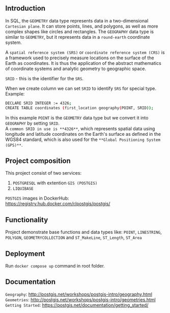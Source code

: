 
## Introduction

In SQL, the `GEOMETRY` data type represents data in a two-dimensional `Cartesian plane`.
It can store points, lines, and polygons, as well as more complex shapes like circles and rectangles. The `GEOGRAPHY` data type is similar to `GEOMETRY`, but it represents data in a `round-earth` coordinate system.

A `spatial reference system (SRS)` or `coordinate reference system (CRS)` is a framework used to precisely measure locations on the surface of the Earth as coordinates. It is thus the application of the abstract mathematics of coordinate systems and analytic geometry to geographic space.

`SRID` - this is the identifier for the `SRS`.

When we create column we can set `SRID` to identify `SRS` for special type.\
Example: 
```sh
DECLARE SRID INTEGER := 4326;
CREATE TABLE coordinates (first_location geography(POINT, SRID));
```
In this example `POINT` is the `GEOMETRY` data type but we convert it into `GEOGRAPHY` by setting `SRID`.\
A `common SRID in use is **4326**`, which represents spatial data using longitude and latitude coordinates on the Earth's surface as defined in the WGS84 standard, which is also used for the `**Global Positioning System (GPS)**`.

## Project composition

This project consist of two services:

1) `POSTGRESQL` with extention `GIS (POSTGIS)`
2) `LIQUIBASE`

`POSTGIS` images in DockerHub: https://registry.hub.docker.com/r/postgis/postgis/

## Functionality

Project demonstrate base functions and data types like: `POINT`, `LINESTRING`, `POLYGON`, `GEOMETRYCOLLECTION`  and `ST_MakeLine`, `ST_Length`, `ST_Area`

## Deployment

Run `docker compose up` command in root folder.

## Documentation

`Geography`: http://postgis.net/workshops/postgis-intro/geography.html \
`Geometries`: http://postgis.net/workshops/postgis-intro/geometries.html \
`Getting Started`: https://postgis.net/documentation/getting_started/
